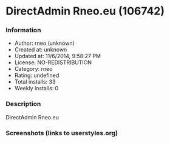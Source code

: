 # DirectAdmin Rneo.eu (106742)

### Information
- Author: rneo (unknown)
- Created at: unknown
- Updated at: 11/6/2014, 9:58:27 PM
- License: NO-REDISTRIBUTION
- Category: rneo
- Rating: undefined
- Total installs: 33
- Weekly installs: 0


### Description
DirectAdmin Rneo.eu


### Screenshots (links to userstyles.org)



